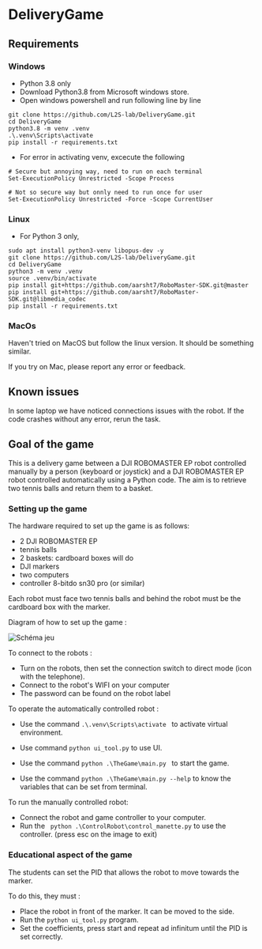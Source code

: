 # DeliveryGame

## Requirements

### Windows

- Python 3.8 only
- Download Python3.8 from Microsoft windows store.
- Open windows powershell and run following line by line
```
git clone https://github.com/L2S-lab/DeliveryGame.git
cd DeliveryGame
python3.8 -m venv .venv 
.\.venv\Scripts\activate 
pip install -r requirements.txt
```
- For error in activating venv, excecute the following
```
# Secure but annoying way, need to run on each terminal
Set-ExecutionPolicy Unrestricted -Scope Process

# Not so secure way but onnly need to run once for user
Set-ExecutionPolicy Unrestricted -Force -Scope CurrentUser
```

### Linux

- For Python 3 only,
```
sudo apt install python3-venv libopus-dev -y
git clone https://github.com/L2S-lab/DeliveryGame.git
cd DeliveryGame
python3 -m venv .venv
source .venv/bin/activate
pip install git+https://github.com/aarsht7/RoboMaster-SDK.git@master
pip install git+https://github.com/aarsht7/RoboMaster-SDK.git@libmedia_codec
pip install -r requirements.txt
```
### MacOs

Haven't tried on MacOS but follow the linux version. It should be something similar.

If you try on Mac, please report any error or feedback.

## Known issues

In some laptop we have noticed connections issues with the robot. If the code crashes without any error, rerun the task. 

## Goal of the game

This is a delivery game between a DJI ROBOMASTER EP robot controlled manually by a person (keyboard or joystick) and a DJI ROBOMASTER EP robot controlled automatically using a Python code. The aim is to retrieve two tennis balls and return them to a basket.

### Setting up the game

The hardware required to set up the game is as follows:

- 2 DJI ROBOMASTER EP
- tennis balls
- 2 baskets: cardboard boxes will do
- DJI markers
- two computers
- controller 8-bitdo sn30 pro (or similar)

Each robot must face two tennis balls and behind the robot must be the cardboard box with the marker. 

Diagram of how to set up the game :   

![Schéma jeu](https://github.com/L2S-lab/DeliveryGame/assets/schema.png)


To connect to the robots : 

- Turn on the robots, then set the connection switch to direct mode (icon with the telephone).
- Connect to the robot's WIFI on your computer
- The password can be found on the robot label

To operate the automatically controlled robot :

- Use the command `.\.venv\Scripts\activate ` to activate virtual environment.

- Use command `python ui_tool.py` to use UI.

- Use the command `python .\TheGame\main.py ` to start the game.
- Use the command `python .\TheGame\main.py --help` to know the variables that can be set from terminal.


To run the manually controlled robot:
- Connect the robot and game controller to your computer.
- Run the ` python .\ControlRobot\control_manette.py` to use the controller. (press esc on the image to exit)


### Educational aspect of the game

The students can set the PID that allows the robot to move towards the marker. 

To do this, they must :

- Place the robot in front of the marker. It can be moved to the side.
- Run the `python ui_tool.py` program.
- Set the coefficients, press start and repeat ad infinitum until the PID is set correctly.
